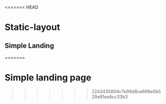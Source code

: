 <<<<<<< HEAD
# Static-layout
## Simple Landing
=======
# Simple landing page
>>>>>>> 2242435804c7e99d8ce669e0b529a91ea8cc33b3
